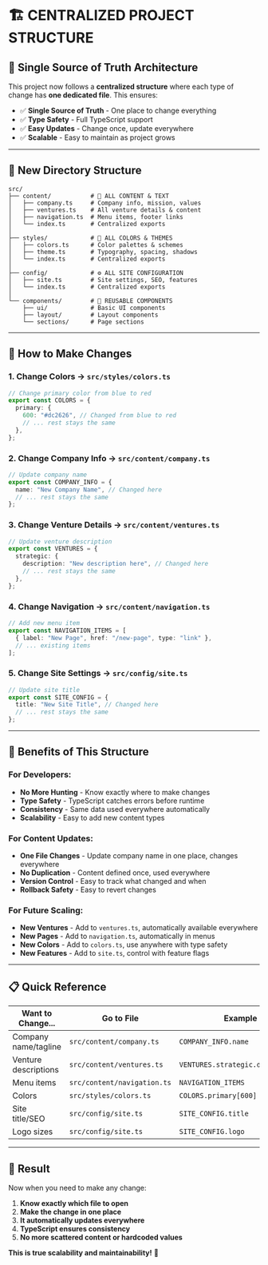 # 🏗️ CENTRALIZED PROJECT STRUCTURE

## 🎯 **Single Source of Truth Architecture**

This project now follows a **centralized structure** where each type of change has **one dedicated file**. This ensures:

- ✅ **Single Source of Truth** - One place to change everything
- ✅ **Type Safety** - Full TypeScript support
- ✅ **Easy Updates** - Change once, update everywhere
- ✅ **Scalable** - Easy to maintain as project grows

---

## 📁 **New Directory Structure**

```
src/
├── content/           # 🎯 ALL CONTENT & TEXT
│   ├── company.ts     # Company info, mission, values
│   ├── ventures.ts    # All venture details & content
│   ├── navigation.ts  # Menu items, footer links
│   └── index.ts       # Centralized exports
│
├── styles/            # 🎨 ALL COLORS & THEMES
│   ├── colors.ts      # Color palettes & schemes
│   ├── theme.ts       # Typography, spacing, shadows
│   └── index.ts       # Centralized exports
│
├── config/            # ⚙️ ALL SITE CONFIGURATION
│   ├── site.ts        # Site settings, SEO, features
│   └── index.ts       # Centralized exports
│
└── components/        # 🧩 REUSABLE COMPONENTS
    ├── ui/            # Basic UI components
    ├── layout/        # Layout components
    └── sections/      # Page sections
```

---

## 🎯 **How to Make Changes**

### **1. Change Colors** → `src/styles/colors.ts`

```typescript
// Change primary color from blue to red
export const COLORS = {
  primary: {
    600: "#dc2626", // Changed from blue to red
    // ... rest stays the same
  },
};
```

### **2. Change Company Info** → `src/content/company.ts`

```typescript
// Update company name
export const COMPANY_INFO = {
  name: "New Company Name", // Changed here
  // ... rest stays the same
};
```

### **3. Change Venture Details** → `src/content/ventures.ts`

```typescript
// Update venture description
export const VENTURES = {
  strategic: {
    description: "New description here", // Changed here
    // ... rest stays the same
  },
};
```

### **4. Change Navigation** → `src/content/navigation.ts`

```typescript
// Add new menu item
export const NAVIGATION_ITEMS = [
  { label: "New Page", href: "/new-page", type: "link" },
  // ... existing items
];
```

### **5. Change Site Settings** → `src/config/site.ts`

```typescript
// Update site title
export const SITE_CONFIG = {
  title: "New Site Title", // Changed here
  // ... rest stays the same
};
```

---

## 🚀 **Benefits of This Structure**

### **For Developers:**

- **No More Hunting** - Know exactly where to make changes
- **Type Safety** - TypeScript catches errors before runtime
- **Consistency** - Same data used everywhere automatically
- **Scalability** - Easy to add new content types

### **For Content Updates:**

- **One File Changes** - Update company name in one place, changes everywhere
- **No Duplication** - Content defined once, used everywhere
- **Version Control** - Easy to track what changed and when
- **Rollback Safety** - Easy to revert changes

### **For Future Scaling:**

- **New Ventures** - Add to `ventures.ts`, automatically available everywhere
- **New Pages** - Add to `navigation.ts`, automatically in menus
- **New Colors** - Add to `colors.ts`, use anywhere with type safety
- **New Features** - Add to `site.ts`, control with feature flags

---

## 📋 **Quick Reference**

| **Want to Change...** | **Go to File**              | **Example**                      |
| --------------------- | --------------------------- | -------------------------------- |
| Company name/tagline  | `src/content/company.ts`    | `COMPANY_INFO.name`              |
| Venture descriptions  | `src/content/ventures.ts`   | `VENTURES.strategic.description` |
| Menu items            | `src/content/navigation.ts` | `NAVIGATION_ITEMS`               |
| Colors                | `src/styles/colors.ts`      | `COLORS.primary[600]`            |
| Site title/SEO        | `src/config/site.ts`        | `SITE_CONFIG.title`              |
| Logo sizes            | `src/config/site.ts`        | `SITE_CONFIG.logo`               |

---

## 🎉 **Result**

Now when you need to make any change:

1. **Know exactly which file to open**
2. **Make the change in one place**
3. **It automatically updates everywhere**
4. **TypeScript ensures consistency**
5. **No more scattered content or hardcoded values**

**This is true scalability and maintainability!** 🚀
